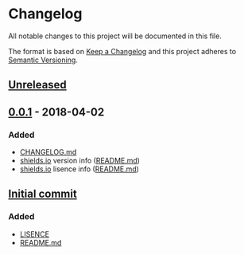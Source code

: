 # Changelog
All notable changes to this project will be documented in this file.

The format is based on [Keep a Changelog](http://keepachangelog.com/) and this project adheres to [Semantic Versioning](http://semver.org/).

## [Unreleased]

## [0.0.1] - 2018-04-02
### Added
* [CHANGELOG.md]
* [shields.io] version info ([README.md])
* [shields.io] lisence info ([README.md])

## [Initial commit]
### Added
* [LISENCE]
* [README.md]

[Unreleased]: https://github.com/AdamSteffanick/mvc-xquery/compare/v0.0.1...HEAD
[0.0.1]: https://github.com/AdamSteffanick/mvc-xquery/compare/1967830...v0.0.1
[Initial commit]: https://github.com/AdamSteffanick/mvc-xquery/commit/19678309320771cd968dbfea2f8f8582d5dc0de6
[CHANGELOG.md]: ./CHANGELOG.md
[LISENCE]: https://github.com/AdamSteffanick/mvc-xquery/blob/master/LICENSE
[README.md]: ./README.md

[shields.io]: http://shields.io/